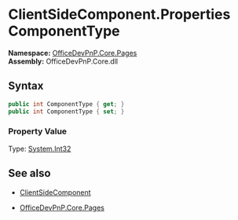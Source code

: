 # ClientSideComponent.Properties ComponentType
**Namespace:** [OfficeDevPnP.Core.Pages](OfficeDevPnP.Core.Pages.md)  
**Assembly:** OfficeDevPnP.Core.dll  
## Syntax
```C#
public int ComponentType { get; }
public int ComponentType { set; }
```

### Property Value
Type: [System.Int32](System.Int32.md) 

## See also
- [ClientSideComponent](ClientSideComponent.md) 

- [OfficeDevPnP.Core.Pages](OfficeDevPnP.Core.Pages.md)
